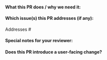 #### What this PR does / why we need it:

#### Which issue(s) this PR addresses (if any):
<!--
*Automatically closes linked issue when PR is merged.
Usage: `Addresses #<issue number>`, or `Addresses (paste link of issue)`.
-->
Addresses #

#### Special notes for your reviewer:

#### Does this PR introduce a user-facing change?
<!--
If no, just write "NONE" in the release-note block below.
If yes, a release note is required:
Enter your extended release note in the block below. If the PR requires additional action from users switching to the new release, include the string "action required".
-->

```release-note
```
